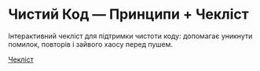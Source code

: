 # Чистий Код — Принципи + Чекліст

Інтерактивний чекліст для підтримки чистоти коду: допомагає уникнути помилок, повторів і зайвого хаосу перед пушем.

 [Чекліст](https://ovcharovcoder.github.io/clean-code-checklist)
